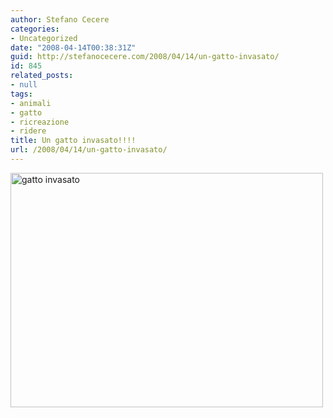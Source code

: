 ```yaml
---
author: Stefano Cecere
categories:
- Uncategorized
date: "2008-04-14T00:38:31Z"
guid: http://stefanocecere.com/2008/04/14/un-gatto-invasato/
id: 845
related_posts:
- null
tags:
- animali
- gatto
- ricreazione
- ridere
title: Un gatto invasato!!!!
url: /2008/04/14/un-gatto-invasato/
---
```


[<img src="http://farm3.static.flickr.com/2355/2086655338_220d5fe817.jpg" width="500" height="375" alt="gatto invasato" />](http://www.flickr.com/photos/krur/2086655338/ "gatto invasato di Humanist 2.0, su Flickr")